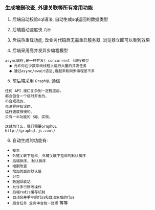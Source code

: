 ### 生成增删改查, 外键关联等所有常用功能

1. 后端自动校验sql语法, 自动生成sql返回的数据类型

1. 后端启动速度快 `几秒`

1. 后端热重载功能, 改业务代码后无需重启服务器, 浏览器立即可以看到效果

1. 后端采用高并发异步编程模型
```
async编程,是一种并发( concurrent )编程模型
  ● 允许你在少数系统线程上运行大量的并发任务
  ● 通过async/await语法,看起来和同步编程差不多
```

5. 前后端采用 `GraphQL` 通信
```
任何 API 接口复杂到一定程度后，
都会包含一个临时开发的、
不合规范的、
充满程序错误的、
运行速度很慢的、
只有一半功能的 SQL 实现。

这就为什么，我们需要GraphQL
http://graphql.js.cool/
```

6. 自动生成的功能有:
+ `搜索`
+ `外键关联下拉框, 外键关联下拉框的默认排序`
+ `后端排序, 默认排序`
+ `增删改查`
+ `增加页面的默认值`
+ `分页`
+ `数据回收站`
+ `允许多行修改操作`
+ `后端redis缓存机制`
+ `自动合并手写的代码和自动生成的代码`
+ `后台任务 业务中台统一处理` 等等
